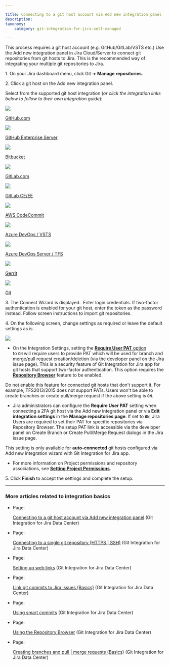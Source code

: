 ```yaml
---

title: Connecting to a git host account via Add new integration panel
description:
taxonomy:
    category: git-integration-for-jira-self-managed

---
```

This process requires a git host account (e.g. GitHub/GitLab/VSTS etc.) Use the Add new integration panel in Jira Cloud/Server to connect git repositories from git hosts to Jira. This is the recommended way of integrating your multiple git repositories to Jira.

1. On your Jira dashboard menu, click Git ➜ **Manage repositories**.

2\. Click a git host on the Add new integration panel.

Select from the supported git host integration (_or click the integration links below to follow to their own integration guide_):

[![](https://bigbrassband.atlassian.net/wiki/download/attachments/2044035170/gitcloud-github-icon.png?version=1&modificationDate=1640772744579&cacheVersion=1&api=v2)](/wiki/spaces/GIJDC/pages/91979804/GitHub.com)

[GitHub.com](/wiki/spaces/GIJDC/pages/91979804/GitHub.com)

[![](https://bigbrassband.atlassian.net/wiki/download/attachments/2044035170/gitcloud-github-ent-icon.png?version=1&modificationDate=1640772744866&cacheVersion=1&api=v2)](/wiki/spaces/GIJDC/pages/91914350/GitHub+Enterprise+Server)

[GitHub Enterprise Server](/wiki/spaces/GIJDC/pages/91914350/GitHub+Enterprise+Server)

[![](https://bigbrassband.atlassian.net/wiki/download/attachments/2044035170/gitcloud-bitbucket-icon.png?version=1&modificationDate=1640772745139&cacheVersion=1&api=v2)](/git-integration-for-jira-self-managed/Bitbucket-Server)

[Bitbucket](/git-integration-for-jira-self-managed/Bitbucket-Server)

[![](https://bigbrassband.atlassian.net/wiki/download/attachments/2044035170/gitcloud-gitlab-icon.png?version=1&modificationDate=1640772745416&cacheVersion=1&api=v2)](/wiki/spaces/GIJDC/pages/91881531/GitLab.com)

[GitLab.com](/wiki/spaces/GIJDC/pages/91881531/GitLab.com)

[![](https://bigbrassband.atlassian.net/wiki/download/thumbnails/2044035170/gitcloud-gitlab-ceee-icon.png?version=1&modificationDate=1640772745685&cacheVersion=1&api=v2&width=48&height=48)](/wiki/spaces/GIJDC/pages/91947056)

[GitLab CE/EE](/wiki/spaces/GIJDC/pages/91947056)

[![](https://bigbrassband.atlassian.net/wiki/download/attachments/2044035170/gitcloud-awscc-icon.png?version=1&modificationDate=1640772745948&cacheVersion=1&api=v2)](/git-integration-for-jira-self-managed/AWS-CodeCommit)

[AWS CodeCommit](/git-integration-for-jira-self-managed/AWS-CodeCommit)

[![](https://bigbrassband.atlassian.net/wiki/download/attachments/2044035170/gitcloud-microsoft-icon.png?version=1&modificationDate=1640772746210&cacheVersion=1&api=v2)](/wiki/spaces/GIJDC/pages/92176406)

[Azure DevOps / VSTS](/wiki/spaces/GIJDC/pages/92176406)

[![](https://bigbrassband.atlassian.net/wiki/download/thumbnails/2044035170/gitcloud-autoconnect-azure-tfs-icon.png?version=1&modificationDate=1640772746486&cacheVersion=1&api=v2&width=48&height=48)](/wiki/spaces/GIJDC/pages/91979843)

[Azure DevOps Server / TFS](/wiki/spaces/GIJDC/pages/91979843)

[![](https://bigbrassband.atlassian.net/wiki/download/attachments/2044035170/gitcloud-gerrit-icon.png?version=1&modificationDate=1640772746746&cacheVersion=1&api=v2)](/wiki/spaces/GIJDC/pages/91979855/Gerrit)

[Gerrit](/wiki/spaces/GIJDC/pages/91979855/Gerrit)

[![](https://bigbrassband.atlassian.net/wiki/download/attachments/2044035170/gitcloud-git-icon.png?version=1&modificationDate=1640772747020&cacheVersion=1&api=v2)](/wiki/pages/resumedraft.action?draftId=92078126)

[Git](/wiki/spaces/GIJDC/pages/2044035207)

3\. The Connect Wizard is displayed.  Enter login credentials. If two-factor authentication is enabled for your git host, enter the token as the password instead. Follow screen instructions to import git repositories.

4\. On the following screen, change settings as required or leave the default settings as is.

![](https://bigbrassband.atlassian.net/wiki/download/attachments/2044035170/git-server-dc-new-settings-auto-connect-wiz.png?version=1&modificationDate=1640772747294&cacheVersion=1&api=v2)

*   On the Integration Settings, setting the [**Require User PAT** option](/wiki/spaces/GIJDC/pages/317390849) to `ON` will require users to provide PAT which will be used for branch and merge/pull request creation/deletion (via the developer panel on the Jira issue page). This is a security feature of Git Integration for Jira app for git hosts that support two-factor authentication. This option requires the **[Repository Browser](/wiki/spaces/GIJDC/pages/1930398739)** feature to be enabled.




Do not enable this feature for connected git hosts that don't support it. For example, TFS2013/2015 does not support PATs. Users won't be able to create branches or create pull/merge request if the above setting is **`ON`**.

*   Jira administrators can configure the **Require User PAT** setting when connecting a 2FA git host via the Add new integration panel or via **Edit integration settings** in the **Manage repositories page**. If set to **`ON`**, Jira Users are required to set their PAT for specific repositories via Repository Browser. The setup PAT link is accessible via the developer panel on Create Branch or Create Pull/Merge Request dialogs in the Jira issue page.



This setting is only available for **auto-connected** git hosts configured via Add new integration wizard with Git Integration for Jira app.

*   For more information on Project permissions and repository associations, see **[Setting Project Permissions](/wiki/spaces/GIJDC/pages/1930397766/Associating+project+permissions)**.

5. Click **Finish** to accept the settings and complete the setup.



* * *

### **More articles related to integration basics**

*   Page:

    [Connecting to a git host account via Add new integration panel](/wiki/spaces/GIJDC/pages/2044035170/Connecting+to+a+git+host+account+via+Add+new+integration+panel) (Git Integration for Jira Data Center)

*   Page:

    [Connecting to a single git repository (HTTPS | SSH)](/wiki/spaces/GIJDC/pages/2044035207) (Git Integration for Jira Data Center)

*   Page:

    [Setting up web links](/wiki/spaces/GIJDC/pages/2045181986/Setting+up+web+links) (Git Integration for Jira Data Center)

*   Page:

    [Link git commits to Jira issues (Basics)](/wiki/spaces/GIJDC/pages/2045149189) (Git Integration for Jira Data Center)

*   Page:

    [Using smart commits](/wiki/spaces/GIJDC/pages/2045149209/Using+smart+commits) (Git Integration for Jira Data Center)

*   Page:

    [Using the Repository Browser](/wiki/spaces/GIJDC/pages/2045214758/Using+the+Repository+Browser) (Git Integration for Jira Data Center)

*   Page:

    [Creating branches and pull | merge requests (Basics)](/wiki/spaces/GIJDC/pages/2045149234) (Git Integration for Jira Data Center)